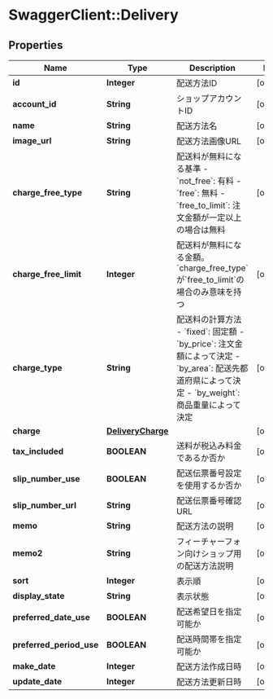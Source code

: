 # SwaggerClient::Delivery

## Properties
Name | Type | Description | Notes
------------ | ------------- | ------------- | -------------
**id** | **Integer** | 配送方法ID | [optional] 
**account_id** | **String** | ショップアカウントID | [optional] 
**name** | **String** | 配送方法名 | [optional] 
**image_url** | **String** | 配送方法画像URL | [optional] 
**charge_free_type** | **String** | 配送料が無料になる基準  - &#x60;not_free&#x60;: 有料 - &#x60;free&#x60;: 無料 - &#x60;free_to_limit&#x60;: 注文金額が一定以上の場合は無料  | [optional] 
**charge_free_limit** | **Integer** | 配送料が無料になる金額。&#x60;charge_free_type&#x60;が&#x60;free_to_limit&#x60;の場合のみ意味を持つ | [optional] 
**charge_type** | **String** | 配送料の計算方法  - &#x60;fixed&#x60;: 固定額 - &#x60;by_price&#x60;: 注文金額によって決定 - &#x60;by_area&#x60;: 配送先都道府県によって決定 - &#x60;by_weight&#x60;: 商品重量によって決定  | [optional] 
**charge** | [**DeliveryCharge**](DeliveryCharge.md) |  | [optional] 
**tax_included** | **BOOLEAN** | 送料が税込み料金であるか否か | [optional] 
**slip_number_use** | **BOOLEAN** | 配送伝票番号設定を使用するか否か | [optional] 
**slip_number_url** | **String** | 配送伝票番号確認URL | [optional] 
**memo** | **String** | 配送方法の説明 | [optional] 
**memo2** | **String** | フィーチャーフォン向けショップ用の配送方法説明 | [optional] 
**sort** | **Integer** | 表示順 | [optional] 
**display_state** | **String** | 表示状態 | [optional] 
**preferred_date_use** | **BOOLEAN** | 配送希望日を指定可能か | [optional] 
**preferred_period_use** | **BOOLEAN** | 配送時間帯を指定可能か | [optional] 
**make_date** | **Integer** | 配送方法作成日時 | [optional] 
**update_date** | **Integer** | 配送方法更新日時 | [optional] 


